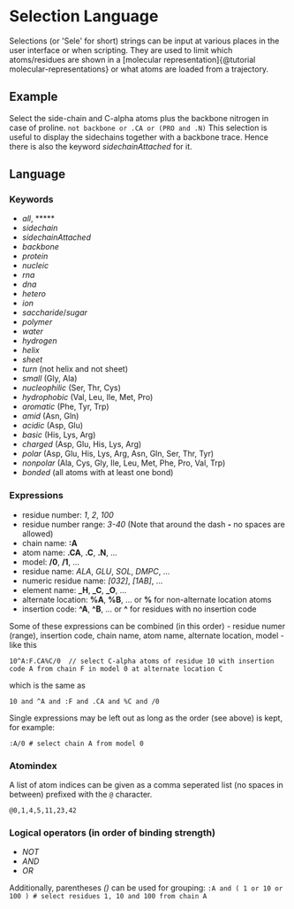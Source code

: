 
# Selection Language

Selections (or 'Sele' for short) strings can be input at various places in the user interface or when scripting. They are used to limit which atoms/residues are shown in a [molecular representation]{@tutorial molecular-representations} or what atoms are loaded from a trajectory.


## Example

Select the side-chain and C-alpha atoms plus the backbone nitrogen in case of proline. `not backbone or .CA or (PRO and .N)` This selection is useful to display the sidechains together with a backbone trace. Hence there is also the keyword *sidechainAttached* for it.


## Language

### Keywords

* *all*, *****
* *sidechain*
* *sidechainAttached*
* *backbone*
* *protein*
* *nucleic*
* *rna*
* *dna*
* *hetero*
* *ion*
* *saccharide*/*sugar*
* *polymer*
* *water*
* *hydrogen*
* *helix*
* *sheet*
* *turn* (not helix and not sheet)
* *small* (Gly, Ala)
* *nucleophilic* (Ser, Thr, Cys)
* *hydrophobic* (Val, Leu, Ile, Met, Pro)
* *aromatic* (Phe, Tyr, Trp)
* *amid* (Asn, Gln)
* *acidic* (Asp, Glu)
* *basic* (His, Lys, Arg)
* *charged* (Asp, Glu, His, Lys, Arg)
* *polar* (Asp, Glu, His, Lys, Arg, Asn, Gln, Ser, Thr, Tyr)
* *nonpolar* (Ala, Cys, Gly, Ile, Leu, Met, Phe, Pro, Val, Trp)
* *bonded* (all atoms with at least one bond)

### Expressions

*   residue number: *1*, *2*, *100*
*   residue number range: *3-40* (Note that around the dash **-** no spaces are allowed)
*   chain name: **:A**
*   atom name: **.CA**, **.C**, **.N**, ...
*   model: **/0**, **/1**, ...
*   residue name: *ALA*, *GLU*, *SOL*, *DMPC*, ...
*   numeric residue name: *[032]*, *[1AB]*, ...
*   element name: **_H**, **_C**, **_O**, ...
*   alternate location: **%A**, **%B**, ... or **%** for non-alternate location atoms
*   insertion code: **^A**, **^B**, ... or **^** for residues with no insertion code

Some of these expressions can be combined (in this order) - residue numer (range), insertion code, chain name, atom name, alternate location, model - like this

```
10^A:F.CA%C/0  // select C-alpha atoms of residue 10 with insertion code A from chain F in model 0 at alternate location C
```

which is the same as

```
10 and ^A and :F and .CA and %C and /0
```

Single expressions may be left out as long as the order (see above) is kept, for example:

```
:A/0 # select chain A from model 0
```


### Atomindex

A list of atom indices can be given as a comma seperated list (no spaces in between) prefixed with the `@` character.

```
@0,1,4,5,11,23,42
```


### Logical operators (in order of binding strength)

*   *NOT*
*   *AND*
*   *OR*

Additionally, parentheses *()* can be used for grouping: `:A and ( 1 or 10 or 100 ) # select residues 1, 10 and 100 from chain A`
